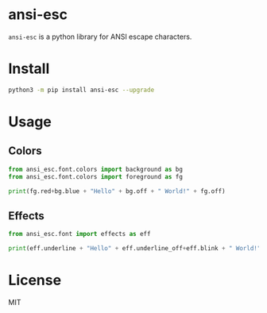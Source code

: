 # ansi-esc
`ansi-esc` is a python library for ANSI escape characters.

# Install
```bash
python3 -m pip install ansi-esc --upgrade
```

# Usage

## Colors
```python
from ansi_esc.font.colors import background as bg
from ansi_esc.font.colors import foreground as fg

print(fg.red+bg.blue + "Hello" + bg.off + " World!" + fg.off)
```

## Effects
```python
from ansi_esc.font import effects as eff

print(eff.underline + "Hello" + eff.underline_off+eff.blink + " World!" + eff.blink_off)
```

# License
MIT
